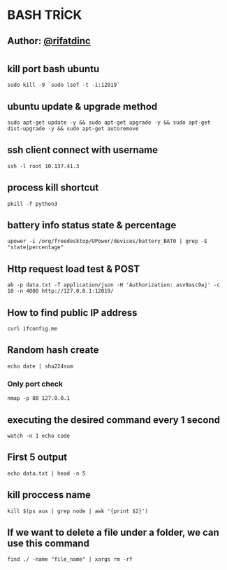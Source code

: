 
# BASH TRİCK

## Author: [@rifatdinc](https://twitter.com/raficimsakinol)

#

## kill port bash ubuntu

   ```text
   sudo kill -9 `sudo lsof -t -i:12019`
   ```

## ubuntu update & upgrade method

```text
sudo apt-get update -y && sudo apt-get upgrade -y && sudo apt-get dist-upgrade -y && sudo apt-get autoremove
```

## ssh client connect with username

```text
ssh -l root 10.137.41.3
```

## process kill shortcut

```text
pkill -f python3
```

## battery info status state & percentage

```text
upower -i /org/freedesktop/UPower/devices/battery_BAT0 | grep -E "state|percentage"
```

## Http request load test & POST

```text
ab -p data.txt -T application/json -H 'Authorization: asv9asc9aj' -c 10 -n 4000 http://127.0.0.1:12019/
```

## How to find public IP address

```text
curl ifconfig.me
```

## Random hash create

```text
echo date | sha224sum
```

### Only port check

```text
nmap -p 80 127.0.0.1
```

## executing the desired command every 1 second

```text
watch -n 1 echo code
```

## First 5 output

```text
echo data.txt | head -n 5
```

## kill proccess name
```text
kill $(ps aux | grep node | awk '{print $2}')
```

## If we want to delete a file under a folder, we can use this command
   
   ```text
   find ./ -name "file_name" | xargs rm -rf
   
   ```